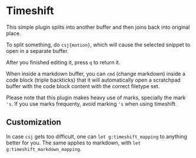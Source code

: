 Timeshift
=========

This simple plugin splits into another buffer and then joins back into
original place.

To split something, do `csj{motion}`, which will cause the selected snippet to open in a separate buffer.

After you finished editing it, press `q` to return it.

When inside a markdown buffer, you can `cmd` (change markdown) inside a code block (triple
backticks) that it will automatically open a scratchpad buffer with the code
block content with the correct filetype set.

Please note that this plugin makes heavy use of marks, specially the mark `'s`.
If you use marks frequenty, avoid marking `'s` when using timeshift.


Customization
-------------

In case `csj` gets too difficult, one can `let g:timeshift_mapping` to anything better for you.
The same applies to markdown, with `let g:timeshift_markdown_mapping`.

